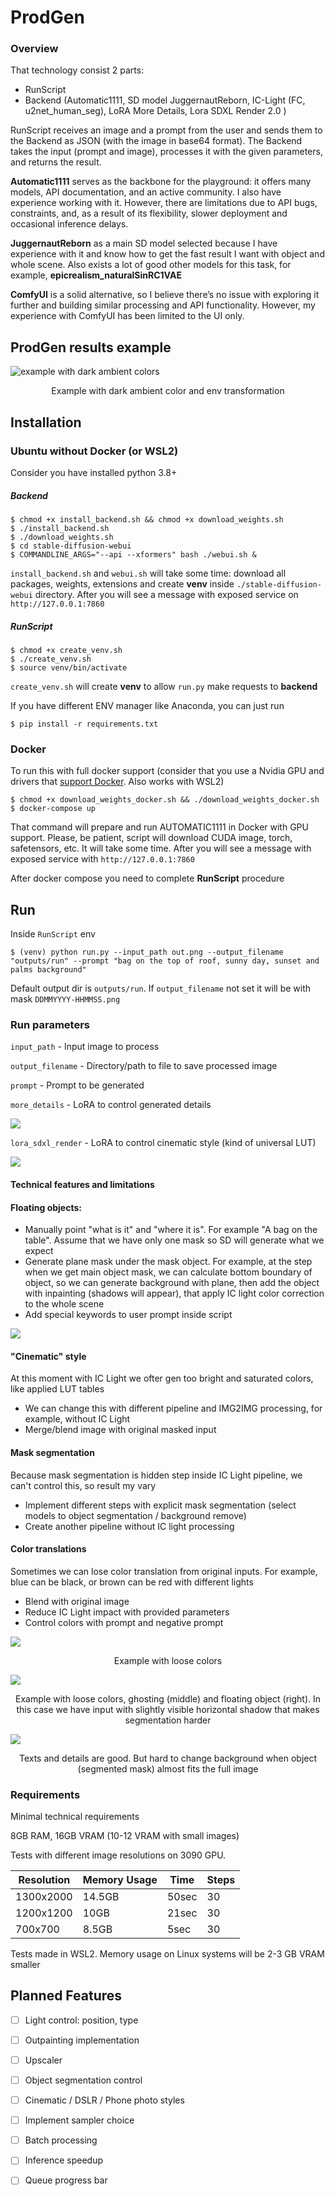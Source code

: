# ProdGen

### Overview
That technology consist 2 parts:
- RunScript
- Backend (Automatic1111, SD model JuggernautReborn, IC-Light (FC, u2net_human_seg), LoRA More Details, Lora SDXL Render 2.0 )

RunScript receives an image and a prompt from the user and sends them to the Backend as JSON (with the image in base64 format).
The Backend takes the input (prompt and image), processes it with the given parameters, and returns the result.

**Automatic1111** serves as the backbone for the playground: it offers many models, API documentation, and an active community. I also have experience working with it.
However, there are limitations due to API bugs, constraints, and, as a result of its flexibility, slower deployment and occasional inference delays.

**JuggernautReborn** as a main SD model selected because I have experience with it and know how to get the fast result I want with object and whole scene. Also exists a lot of good other models for this task, for example, **epicrealism_naturalSinRC1VAE**

**ComfyUI** is a solid alternative, so I believe there’s no issue with exploring it further and building similar processing and API functionality. However, my experience with ComfyUI has been limited to the UI only.


## ProdGen results example

![example with dark ambient colors](./examples/darks.png)
<p align="center">Example with dark ambient color and env transformation</p>

## Installation
### Ubuntu without Docker (or WSL2)

Consider you have installed python 3.8+

##### Backend

```
$ chmod +x install_backend.sh && chmod +x download_weights.sh
$ ./install_backend.sh
$ ./download_weights.sh
$ cd stable-diffusion-webui
$ COMMANDLINE_ARGS="--api --xformers" bash ./webui.sh &
```
`install_backend.sh` and `webui.sh` will take some time: download all packages, weights, extensions and create **venv** inside `./stable-diffusion-webui` directory. After you will see a message with exposed service on ```http://127.0.0.1:7860```

##### RunScript

```
$ chmod +x create_venv.sh
$ ./create_venv.sh
$ source venv/bin/activate
```
`create_venv.sh` will create **venv** to allow `run.py` make requests to **backend**

If you have different ENV manager like Anaconda, you can just run
```
$ pip install -r requirements.txt
```

### Docker
To run this with full docker support (consider that you use a Nvidia GPU and drivers that [support Docker](https://docs.docker.com/compose/how-tos/gpu-support/). Also works with WSL2)

```
$ chmod +x download_weights_docker.sh && ./download_weights_docker.sh
$ docker-compose up
```

That command will prepare and run AUTOMATIC1111 in Docker with GPU support. Please, be patient, script will download CUDA image, torch, safetensors, etc. It will take some time.
After you will see a message with exposed service with ```http://127.0.0.1:7860```

After docker compose you need to complete **RunScript** procedure


## Run
Inside `RunScript` env


```
$ (venv) python run.py --input_path out.png --output_filename "outputs/run" --prompt "bag on the top of roof, sunny day, sunset and palms background"
```
Default output dir is `outputs/run`. If `output_filename` not set it will be with mask `DDMMYYYY-HHMMSS.png` 


### Run parameters

`input_path` - Input image to process

`output_filename` - Directory/path to file to save processed image

`prompt` - Prompt to be generated


`more_details` - LoRA to control generated details

![](./examples/lora_more_details.png)

`lora_sdxl_render` - LoRA to control cinematic style (kind of universal LUT)

![](./examples/lora_sdxl_render.png)


#### Technical features and limitations

#### Floating objects:
- Manually point "what is it" and "where it is". 
  For example "A bag on the table". Assume that we have only one mask so SD will generate what we expect
- Generate plane mask under the mask object. 
  For example, at the step when we get main object mask, we can calculate bottom boundary of object, so we can generate background with plane, then add the object with inpainting (shadows will appear), that apply IC light color correction to the whole scene
- Add special keywords to user prompt inside script

![](./examples/float_control.png)

#### "Cinematic" style
At this moment with IC Light we ofter gen too bright and saturated colors, like applied LUT tables
- We can change this with different pipeline and IMG2IMG processing, for example, without IC Light
- Merge/blend image with original masked input

#### Mask segmentation
Because mask segmentation is hidden step inside IC Light pipeline, we can't control this, so result my vary
- Implement different steps with explicit mask segmentation (select models to object segmentation / background remove) 
- Create another pipeline without IC light processing

#### Color translations
Sometimes we can lose color translation from original inputs. For example, blue can be black, or brown can be red with different lights
- Blend with original image
- Reduce IC Light impact with provided parameters
- Control colors with prompt and negative prompt


![](./examples/lose_color_1.png)
<p align="center">Example with loose colors</p>

![](./examples/lose_color_2.png)
<p align="center">Example with loose colors, ghosting (middle) and floating object (right). In this case we have input with slightly visible horizontal shadow that makes segmentation harder</p>


![](./examples/texts_big_object.png)
<p align="center">Texts and details are good. But hard to change background when object (segmented mask) almost fits the full image</p>

### Requirements
Minimal technical requirements 

8GB RAM, 16GB VRAM (10-12 VRAM with small images)

Tests with different image resolutions on 3090 GPU. 

| Resolution  | Memory Usage | Time   | Steps |
|-------------|--------------|--------|-------|
| 1300x2000   | 14.5GB       | 50sec  | 30    |
| 1200x1200   | 10GB         | 21sec  | 30    |
| 700x700     | 8.5GB        | 5sec   | 30    |

Tests made in WSL2. Memory usage on Linux systems will be 2-3 GB VRAM smaller 


## Planned Features

- [ ] Light control: position, type
- [ ] Outpainting implementation
- [ ] Upscaler
- [ ] Object segmentation control
- [ ] Cinematic / DSLR / Phone photo styles
- [ ] Implement sampler choice
- [ ] Batch processing
- [ ] Inference speedup
- [ ] Queue progress bar


